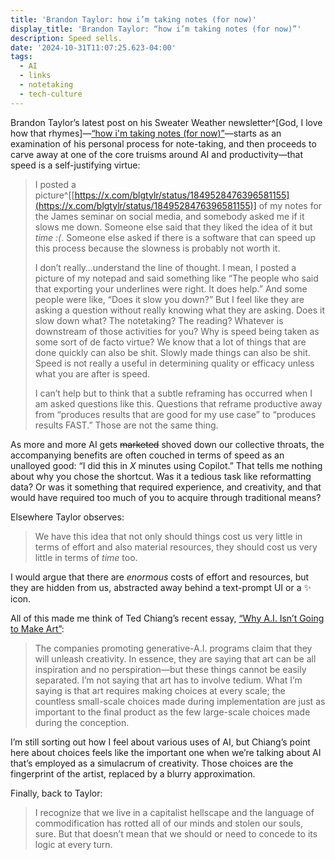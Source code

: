 ```yaml
---
title: 'Brandon Taylor: how i’m taking notes (for now)'
display_title: 'Brandon Taylor: “how i’m taking notes (for now)”'
description: Speed sells.
date: '2024-10-31T11:07:25.623-04:00'
tags:
  - AI
  - links
  - notetaking
  - tech-culture
---
```


Brandon Taylor’s latest post on his Sweater Weather newsletter^[God, I love how that rhymes]—[“how i'm taking notes (for now)”](https://blgtylr.substack.com/p/how-im-taking-notes-for-now)—starts as an examination of his personal process for note-taking, and then proceeds to carve away at one of the core truisms around AI and productivity—that speed is a self-justifying virtue:


> I posted a picture^[[https://x.com/blgtylr/status/1849528476396581155](https://x.com/blgtylr/status/1849528476396581155)] of my notes for the James seminar on social media, and somebody asked me if it slows me down. Someone else said that they liked the idea of it but *time :(*. Someone else asked if there is a software that can speed up this process because the slowness is probably not worth it.
>
> I don’t really…understand the line of thought. I mean, I posted a picture of my notepad and said something like “The people who said that exporting your underlines were right. It does help.” And some people were like, “Does it slow you down?” But I feel like they are asking a question without really knowing what they are asking. Does it slow down what? The notetaking? The reading? Whatever is downstream of those activities for you? Why is speed being taken as some sort of de facto virtue? We know that a lot of things that are done quickly can also be shit. Slowly made things can also be shit. Speed is not really a useful in determining quality or efficacy unless what you are after is speed.
> 
> I can’t help but to think that a subtle reframing has occurred when I am asked questions like this. Questions that reframe productive away from “produces results that are good for my use case” to “produces results FAST.” Those are not the same thing.

As more and more AI gets <strike>marketed</strike> shoved down our collective throats, the accompanying benefits are often couched in terms of speed as an unalloyed good: “I did this in *X* minutes using Copilot.” That tells me nothing about why you chose the shortcut. Was it a tedious task like reformatting data? Or was it something that required experience, and creativity, and that would have required too much of you to acquire through traditional means?

Elsewhere Taylor observes:

> We have this idea that not only should things cost us very little in terms of effort and also material resources, they should cost us very little in terms of *time* too.

I would argue that there are *enormous* costs of effort and resources, but they are hidden from us, abstracted away behind a text-prompt UI or a ✨ icon.

All of this made me think of Ted Chiang’s recent essay, [“Why A.I. Isn’t Going to Make Art”](https://www.newyorker.com/culture/the-weekend-essay/why-ai-isnt-going-to-make-art):

> The companies promoting generative-A.I. programs claim that they will unleash creativity. In essence, they are saying that art can be all inspiration and no perspiration—but these things cannot be easily separated. I’m not saying that art has to involve tedium. What I’m saying is that art requires making choices at every scale; the countless small-scale choices made during implementation are just as important to the final product as the few large-scale choices made during the conception.

I’m still sorting out how I feel about various uses of AI, but Chiang’s point here about choices feels like the important one when we’re talking about AI that’s employed as a simulacrum of creativity. Those choices are the fingerprint of the artist, replaced by a blurry approximation.

Finally, back to Taylor:

> I recognize that we live in a capitalist hellscape and the language of commodification has rotted all of our minds and stolen our souls, sure. But that doesn’t mean that we should or need to concede to its logic at every turn.
